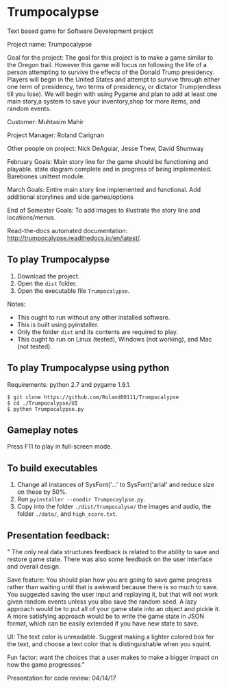 # Trumpocalypse
Text based game for Software Development project

Project name: Trumpocalypse

Goal for the project: The goal for this project is to make a game similar to the Oregon trail. However this game will focus on following the life of a person attempting to survive the effects of the Donald Trump presidency. Players will begin in the United States and attempt to survive through either one term of presidency, two terms of presidency, or dictator Trump(endless till you lose). We will begin with using Pygame and plan to add at least one main story,a system to save your inventory,shop for more items, and random events.

Customer: Muhtasim Mahir

Project Manager: Roland Carignan

Other people on project: Nick DeAguiar, Jesse Thew, David Shumway

February Goals: Main story line for the game should be functioning and playable. state diagram complete and in progress of being implemented. Barebones unittest module.

March Goals:  Entire main story line implemented and functional. Add additional storylines and side games/options

End of Semester Goals: To add images to illustrate the story line and locations/menus.

Read-the-docs automated documentation: http://trumpocalypse.readthedocs.io/en/latest/.

## To play Trumpocalypse

1. Download the project.
2. Open the ```dist``` folder.
3. Open the executable file ```Trumpocalypse```.

Notes:
* This ought to run without any other installed software.
* This is built using pyinstaller.
* Only the folder ```dist``` and its contents are required to play.
* This ought to run on Linux (tested), Windows (not working), and Mac (not tested).

## To play Trumpocalypse using python

Requirements: python 2.7 and pygame 1.9.1.

```
$ git clone https://github.com/Roland00111/Trumpocalypse
$ cd ./Trumpocalypse/UI
$ python Trumpocalypse.py
```

## Gameplay notes

Press F11 to play in full-screen mode.

## To build executables
1. Change all instances of SysFont('...' to SysFont('arial' and reduce size on these by 50%.
2. Run ```pyinstaller --onedir Trumpocaylpse.py```.
3. Copy into the folder ```./dist/Trumpocalyse/``` the images and audio, the folder ```./data/```, and ```high_score.txt```. 

## Presentation feedback:
"
The only real data structures feedback is related to the ability to save and restore game state. There was also some feedback on the user interface and overall design.

Save feature: You should plan how you are going to save game progress rather than waiting until that is awkward because there is so much to save. You suggested saving the user input and replaying it, but that will not work given random events unless you also save the random seed. A lazy approach would be to put all of your game state into an object and pickle it. A more satisfying approach would be to write the game state in JSON format, which can be easily extended if you have new state to save.

UI: The text color is unreadable. Suggest making a lighter colored box for the text, and choose a text color that is distinguishable when you squint.

Fun factor: want the choices that a user makes to make a bigger impact on how the game progresses."

Presentation for code review: 04/14/17
